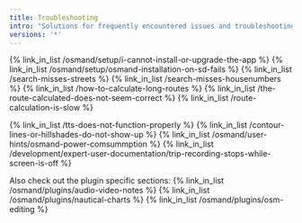 ```yaml
---
title: Troubleshooting
intro: "Solutions for frequently encountered issues and troubleshooting"
versions: '*'
---
```


{% link_in_list /osmand/setup/i-cannot-install-or-upgrade-the-app %}
{% link_in_list /osmand/setup/osmand-installation-on-sd-fails %}
{% link_in_list /search-misses-streets %}
{% link_in_list /search-misses-housenumbers %}
{% link_in_list /how-to-calculate-long-routes %}
{% link_in_list /the-route-calculated-does-not-seem-correct %}
{% link_in_list /route-calculation-is-slow %}

{% link_in_list /tts-does-not-function-properly %}
{% link_in_list /contour-lines-or-hillshades-do-not-show-up %}
{% link_in_list /osmand/user-hints/osmand-power-comsummption %}
{% link_in_list /development/expert-user-documentation/trip-recording-stops-while-screen-is-off %}

Also check out the plugin specific sections:
{% link_in_list /osmand/plugins/audio-video-notes %}
{% link_in_list /osmand/plugins/nautical-charts %}
{% link_in_list /osmand/plugins/osm-editing %}
